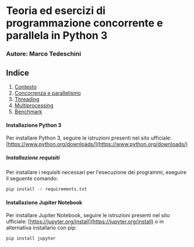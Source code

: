# Teoria ed esercizi di programmazione concorrente e parallela in Python 3

### Autore: Marco Tedeschini

## Indice

1. [Contesto](#1-contesto)
2. [Concorrenza e parallelismo](#2-concorrenza_e_parallelismo)
3. [Threading](#3-threading)
4. [Multiprocessing](#4-multiprocessing)
5. [Benchmark](#5-benchmark)

#### Installazione Python 3

Per installare Python 3, seguire le istruzioni presenti nel sito
ufficiale: [https://www.python.org/downloads/](https://www.python.org/downloads/)

##### Installazione requisiti

Per installare i requisiti necessari per l'esecuzione dei programmi, eseguire il seguente comando:

```bash
pip install -r requirements.txt
```

#### Installazione Jupiter Notebook

Per installare Jupiter Notebook, seguire le istruzioni presenti nel sito
ufficiale: [https://jupyter.org/install](https://jupyter.org/install)  o in alternativa installarlo con pip:

```bash 
pip install jupyter
```

